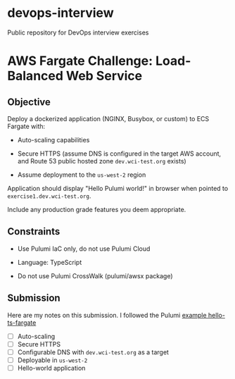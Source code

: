 # devops-interview

Public repository for DevOps interview exercises

# AWS Fargate Challenge: Load-Balanced Web Service

## Objective

Deploy a dockerized application (NGINX, Busybox, or custom) to ECS Fargate with:

- Auto-scaling capabilities

- Secure HTTPS (assume DNS is configured in the target AWS account, and Route 53 public hosted zone ```dev.wci-test.org``` exists)

- Assume deployment to the ```us-west-2``` region

Application should display "Hello Pulumi world!" in browser when pointed to ```exercise1.dev.wci-test.org```.

Include any production grade features you deem appropriate.

## Constraints

- Use Pulumi IaC only, do not use Pulumi Cloud

- Language: TypeScript

- Do not use Pulumi CrossWalk (pulumi/awsx package)

## Submission

Here are my notes on this submission. I followed the Pulumi [example hello-ts-fargate](https://github.com/pulumi/examples/tree/master/aws-ts-hello-fargate)

- [ ] Auto-scaling
- [ ] Secure HTTPS
- [ ] Configurable DNS with `dev.wci-test.org` as a target
- [ ] Deployable in `us-west-2`
- [ ] Hello-world application
